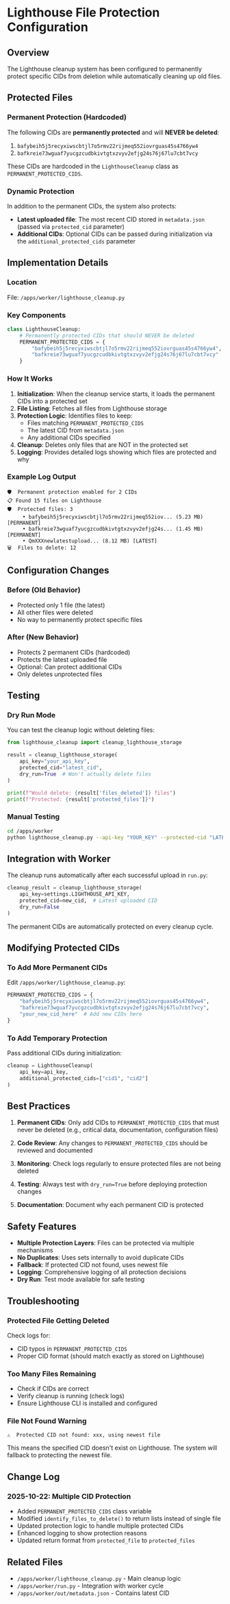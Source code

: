 # Lighthouse File Protection Configuration

## Overview

The Lighthouse cleanup system has been configured to permanently protect specific CIDs from deletion while automatically cleaning up old files.

## Protected Files

### Permanent Protection (Hardcoded)

The following CIDs are **permanently protected** and will **NEVER be deleted**:

1. `bafybeih5j5recyxiwscbtjl7o5rmv22rijmeq552iovrguas45s4766yw4`
2. `bafkreie73wguaf7yucgzcudbkivtgtxzvyv2efjg24s76j67lu7cbt7vcy`

These CIDs are hardcoded in the `LighthouseCleanup` class as `PERMANENT_PROTECTED_CIDS`.

### Dynamic Protection

In addition to the permanent CIDs, the system also protects:

- **Latest uploaded file**: The most recent CID stored in `metadata.json` (passed via `protected_cid` parameter)
- **Additional CIDs**: Optional CIDs can be passed during initialization via the `additional_protected_cids` parameter

## Implementation Details

### Location

File: `/apps/worker/lighthouse_cleanup.py`

### Key Components

```python
class LighthouseCleanup:
    # Permanently protected CIDs that should NEVER be deleted
    PERMANENT_PROTECTED_CIDS = {
        "bafybeih5j5recyxiwscbtjl7o5rmv22rijmeq552iovrguas45s4766yw4",
        "bafkreie73wguaf7yucgzcudbkivtgtxzvyv2efjg24s76j67lu7cbt7vcy"
    }
```

### How It Works

1. **Initialization**: When the cleanup service starts, it loads the permanent CIDs into a protected set
2. **File Listing**: Fetches all files from Lighthouse storage
3. **Protection Logic**: Identifies files to keep:
   - Files matching `PERMANENT_PROTECTED_CIDS`
   - The latest CID from `metadata.json`
   - Any additional CIDs specified
4. **Cleanup**: Deletes only files that are NOT in the protected set
5. **Logging**: Provides detailed logs showing which files are protected and why

### Example Log Output

```
🛡️  Permanent protection enabled for 2 CIDs
📋 Found 15 files on Lighthouse
🛡️  Protected files: 3
     • bafybeih5j5recyxiwscbtjl7o5rmv22rijmeq552iov... (5.23 MB) [PERMANENT]
     • bafkreie73wguaf7yucgzcudbkivtgtxzvyv2efjg24s... (1.45 MB) [PERMANENT]
     • QmXXXnewlatestupload... (8.12 MB) [LATEST]
🗑️  Files to delete: 12
```

## Configuration Changes

### Before (Old Behavior)

- Protected only 1 file (the latest)
- All other files were deleted
- No way to permanently protect specific files

### After (New Behavior)

- Protects 2 permanent CIDs (hardcoded)
- Protects the latest uploaded file
- Optional: Can protect additional CIDs
- Only deletes unprotected files

## Testing

### Dry Run Mode

You can test the cleanup logic without deleting files:

```python
from lighthouse_cleanup import cleanup_lighthouse_storage

result = cleanup_lighthouse_storage(
    api_key="your_api_key",
    protected_cid="latest_cid",
    dry_run=True  # Won't actually delete files
)

print(f"Would delete: {result['files_deleted']} files")
print(f"Protected: {result['protected_files']}")
```

### Manual Testing

```bash
cd /apps/worker
python lighthouse_cleanup.py --api-key "YOUR_KEY" --protected-cid "LATEST_CID" --dry-run --verbose
```

## Integration with Worker

The cleanup runs automatically after each successful upload in `run.py`:

```python
cleanup_result = cleanup_lighthouse_storage(
    api_key=settings.LIGHTHOUSE_API_KEY,
    protected_cid=new_cid,  # Latest uploaded CID
    dry_run=False
)
```

The permanent CIDs are automatically protected on every cleanup cycle.

## Modifying Protected CIDs

### To Add More Permanent CIDs

Edit `/apps/worker/lighthouse_cleanup.py`:

```python
PERMANENT_PROTECTED_CIDS = {
    "bafybeih5j5recyxiwscbtjl7o5rmv22rijmeq552iovrguas45s4766yw4",
    "bafkreie73wguaf7yucgzcudbkivtgtxzvyv2efjg24s76j67lu7cbt7vcy",
    "your_new_cid_here"  # Add new CIDs here
}
```

### To Add Temporary Protection

Pass additional CIDs during initialization:

```python
cleanup = LighthouseCleanup(
    api_key=api_key,
    additional_protected_cids=["cid1", "cid2"]
)
```

## Best Practices

1. **Permanent CIDs**: Only add CIDs to `PERMANENT_PROTECTED_CIDS` that must never be deleted (e.g., critical data, documentation, configuration files)

2. **Code Review**: Any changes to `PERMANENT_PROTECTED_CIDS` should be reviewed and documented

3. **Monitoring**: Check logs regularly to ensure protected files are not being deleted

4. **Testing**: Always test with `dry_run=True` before deploying protection changes

5. **Documentation**: Document why each permanent CID is protected

## Safety Features

- **Multiple Protection Layers**: Files can be protected via multiple mechanisms
- **No Duplicates**: Uses sets internally to avoid duplicate CIDs
- **Fallback**: If protected CID not found, uses newest file
- **Logging**: Comprehensive logging of all protection decisions
- **Dry Run**: Test mode available for safe testing

## Troubleshooting

### Protected File Getting Deleted

Check logs for:
- CID typos in `PERMANENT_PROTECTED_CIDS`
- Proper CID format (should match exactly as stored on Lighthouse)

### Too Many Files Remaining

- Check if CIDs are correct
- Verify cleanup is running (check logs)
- Ensure Lighthouse CLI is installed and configured

### File Not Found Warning

```
⚠️  Protected CID not found: xxx, using newest file
```

This means the specified CID doesn't exist on Lighthouse. The system will fallback to protecting the newest file.

## Change Log

### 2025-10-22: Multiple CID Protection

- Added `PERMANENT_PROTECTED_CIDS` class variable
- Modified `identify_files_to_delete()` to return lists instead of single file
- Updated protection logic to handle multiple protected CIDs
- Enhanced logging to show protection reasons
- Updated return format from `protected_file` to `protected_files`

## Related Files

- `/apps/worker/lighthouse_cleanup.py` - Main cleanup logic
- `/apps/worker/run.py` - Integration with worker cycle
- `/apps/worker/out/metadata.json` - Contains latest CID

